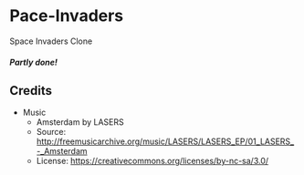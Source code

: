 # Pace-Invaders
Space Invaders Clone

##### Partly done!

## Credits
* Music
  * Amsterdam by LASERS
  * Source: http://freemusicarchive.org/music/LASERS/LASERS_EP/01_LASERS_-_Amsterdam
  * License: https://creativecommons.org/licenses/by-nc-sa/3.0/
  
